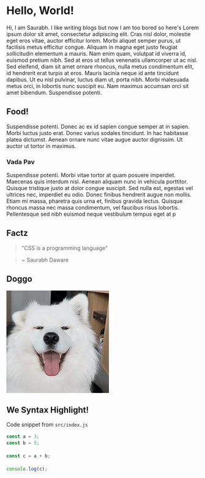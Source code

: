 # Hello, World!

Hi, I am Saurabh. I like writing blogs but now I am too bored so here's Lorem ipsum dolor sit amet, consectetur adipiscing elit. Cras nisl dolor, molestie eget eros vitae, auctor efficitur lorem. Morbi aliquet semper purus, ut facilisis metus efficitur congue. Aliquam in magna eget justo feugiat sollicitudin elementum a mauris. Nam enim quam, volutpat id viverra id, euismod pretium nibh. Sed at eros ut tellus venenatis ullamcorper ut ac nisl. Sed eleifend, diam sit amet ornare rhoncus, nulla metus condimentum elit, id hendrerit erat turpis at eros. Mauris lacinia neque id ante tincidunt dapibus. Ut eu nisl pulvinar, luctus diam ut, porta nibh. Morbi malesuada metus orci, in lobortis nunc suscipit eu. Nam maximus accumsan orci sit amet bibendum. Suspendisse potenti.

## Food!
Suspendisse potenti. Donec ac ex id sapien congue semper at in sapien. Morbi luctus justo erat. Donec varius sodales tincidunt. In hac habitasse platea dictumst. Aenean ornare nunc vitae augue auctor dignissim. Ut auctor ut tortor in maximus.

### Vada Pav

Suspendisse potenti. Morbi vitae tortor at quam posuere imperdiet. Maecenas quis interdum nisl. Aenean aliquam nunc in vehicula porttitor. Quisque tristique justo at dolor congue suscipit. Sed nulla est, egestas vel ultrices nec, imperdiet eu odio. Donec finibus hendrerit augue non mollis. Etiam mi massa, pharetra quis urna et, finibus gravida lectus. Quisque rhoncus massa nec massa condimentum, vel faucibus risus lobortis. Pellentesque sed nibh euismod neque vestibulum tempus eget at p

## Factz

> "CSS is a programming language"

> ~ Saurabh Daware



## Doggo

![a doggo gif with doggo moving his ears up and down](doggo.gif)


## We Syntax Highlight!

Code snippet from `src/index.js`

```js
const a = 3;
const b = 5;

const c = a + b;

console.log(c);
```



